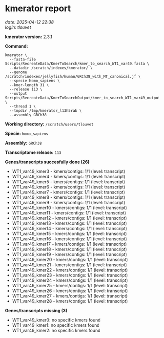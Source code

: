 # kmerator report
*date: 2025-04-12 22:38*  
*login: tlouvet*

**kmerator version:** 2.3.1

**Command:**

```
kmerator \
  --fasta-file Scripts/RecreateData/KmerToSearch/kmer_to_search_WT1_var49.fasta \
  --datadir /scratch/indexes/kmerator/ \
  --genome /scratch/indexes/jellyfish/human/GRCh38_with_MT_canonical.jf \
  --specie homo_sapiens \
  --kmer-length 31 \
  --release 113 \
  --output Scripts/RecreateData/KmerToSearchOutput/kmer_to_search_WT1_var49_output \
  --thread 1 \
  --tmpdir /tmp/kmerator_l13h5rab \
  --assembly GRCh38
```

**Working directory:** `/scratch/users/tlouvet`

**Specie:** `homo_sapiens`

**Assembly:** `GRCh38`

**Transcriptome release:** `113`

**Genes/transcripts succesfully done (26)**

- WT1_var49_kmer3 - kmers/contigs: 1/1 (level: transcript)
- WT1_var49_kmer4 - kmers/contigs: 1/1 (level: transcript)
- WT1_var49_kmer5 - kmers/contigs: 1/1 (level: transcript)
- WT1_var49_kmer6 - kmers/contigs: 1/1 (level: transcript)
- WT1_var49_kmer7 - kmers/contigs: 1/1 (level: transcript)
- WT1_var49_kmer8 - kmers/contigs: 1/1 (level: transcript)
- WT1_var49_kmer9 - kmers/contigs: 1/1 (level: transcript)
- WT1_var49_kmer10 - kmers/contigs: 1/1 (level: transcript)
- WT1_var49_kmer11 - kmers/contigs: 1/1 (level: transcript)
- WT1_var49_kmer12 - kmers/contigs: 1/1 (level: transcript)
- WT1_var49_kmer13 - kmers/contigs: 1/1 (level: transcript)
- WT1_var49_kmer14 - kmers/contigs: 1/1 (level: transcript)
- WT1_var49_kmer15 - kmers/contigs: 1/1 (level: transcript)
- WT1_var49_kmer16 - kmers/contigs: 1/1 (level: transcript)
- WT1_var49_kmer17 - kmers/contigs: 1/1 (level: transcript)
- WT1_var49_kmer18 - kmers/contigs: 1/1 (level: transcript)
- WT1_var49_kmer19 - kmers/contigs: 1/1 (level: transcript)
- WT1_var49_kmer20 - kmers/contigs: 1/1 (level: transcript)
- WT1_var49_kmer21 - kmers/contigs: 1/1 (level: transcript)
- WT1_var49_kmer22 - kmers/contigs: 1/1 (level: transcript)
- WT1_var49_kmer23 - kmers/contigs: 1/1 (level: transcript)
- WT1_var49_kmer24 - kmers/contigs: 1/1 (level: transcript)
- WT1_var49_kmer25 - kmers/contigs: 1/1 (level: transcript)
- WT1_var49_kmer26 - kmers/contigs: 1/1 (level: transcript)
- WT1_var49_kmer27 - kmers/contigs: 1/1 (level: transcript)
- WT1_var49_kmer28 - kmers/contigs: 1/1 (level: transcript)


**Genes/transcripts missing (3)**

- WT1_var49_kmer0: no specific kmers found
- WT1_var49_kmer1: no specific kmers found
- WT1_var49_kmer2: no specific kmers found

